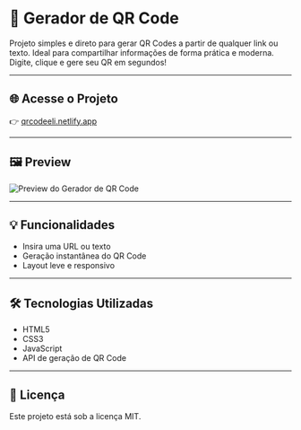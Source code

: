 # 🔳 Gerador de QR Code

Projeto simples e direto para gerar QR Codes a partir de qualquer link ou texto. Ideal para compartilhar informações de forma prática e moderna. Digite, clique e gere seu QR em segundos!

---

## 🌐 Acesse o Projeto

👉 [qrcodeeli.netlify.app](https://qrcodeeli.netlify.app/)

---

## 🖼️ Preview

![Preview do Gerador de QR Code](https://drive.google.com/uc?export=view&id=16-jneb-o24cD-VqF7cS2OETV3i_8iQXv)

---

## 💡 Funcionalidades

- Insira uma URL ou texto  
- Geração instantânea do QR Code  
- Layout leve e responsivo  

---

## 🛠️ Tecnologias Utilizadas

- HTML5  
- CSS3  
- JavaScript  
- API de geração de QR Code  

---

## 📄 Licença

Este projeto está sob a licença MIT.
